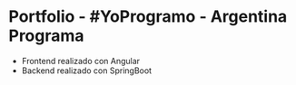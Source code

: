 # Portfolio - #YoProgramo - Argentina Programa

* Frontend realizado con Angular
* Backend realizado con SpringBoot
